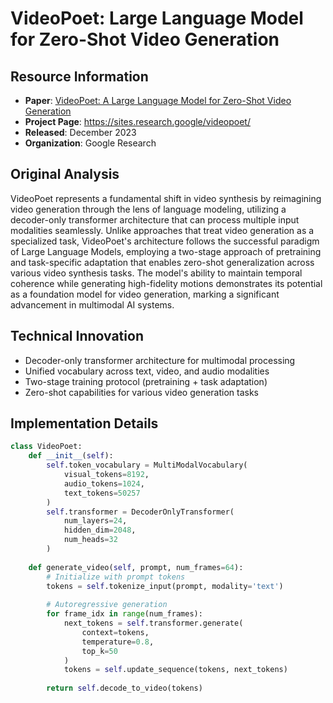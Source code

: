 # VideoPoet: Large Language Model for Zero-Shot Video Generation

## Resource Information
- **Paper**: [VideoPoet: A Large Language Model for Zero-Shot Video Generation](https://arxiv.org/abs/2312.14125)
- **Project Page**: https://sites.research.google/videopoet/
- **Released**: December 2023
- **Organization**: Google Research

## Original Analysis
VideoPoet represents a fundamental shift in video synthesis by reimagining video generation through the lens of language modeling, utilizing a decoder-only transformer architecture that can process multiple input modalities seamlessly. Unlike approaches that treat video generation as a specialized task, VideoPoet's architecture follows the successful paradigm of Large Language Models, employing a two-stage approach of pretraining and task-specific adaptation that enables zero-shot generalization across various video synthesis tasks. The model's ability to maintain temporal coherence while generating high-fidelity motions demonstrates its potential as a foundation model for video generation, marking a significant advancement in multimodal AI systems.

## Technical Innovation
- Decoder-only transformer architecture for multimodal processing
- Unified vocabulary across text, video, and audio modalities
- Two-stage training protocol (pretraining + task adaptation)
- Zero-shot capabilities for various video generation tasks

## Implementation Details
```python
class VideoPoet:
    def __init__(self):
        self.token_vocabulary = MultiModalVocabulary(
            visual_tokens=8192,
            audio_tokens=1024,
            text_tokens=50257
        )
        self.transformer = DecoderOnlyTransformer(
            num_layers=24,
            hidden_dim=2048,
            num_heads=32
        )
    
    def generate_video(self, prompt, num_frames=64):
        # Initialize with prompt tokens
        tokens = self.tokenize_input(prompt, modality='text')
        
        # Autoregressive generation
        for frame_idx in range(num_frames):
            next_tokens = self.transformer.generate(
                context=tokens,
                temperature=0.8,
                top_k=50
            )
            tokens = self.update_sequence(tokens, next_tokens)
            
        return self.decode_to_video(tokens)
